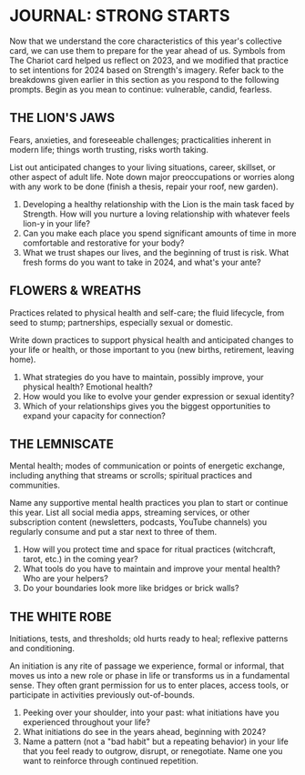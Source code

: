 # JOURNAL: STRONG STARTS

Now that we understand the core characteristics of this year's collective card, we can use them to prepare for the year ahead of us. Symbols from The Chariot card helped us reflect on 2023, and we modified that practice to set intentions for 2024 based on Strength's imagery. Refer back to the breakdowns given earlier in this section as you respond to the following prompts. Begin as you mean to continue: vulnerable, candid, fearless.

## THE LION'S JAWS

Fears, anxieties, and foreseeable challenges; practicalities inherent in modern life; things worth trusting, risks worth taking.

List out anticipated changes to your living situations, career, skillset, or other aspect of adult life. Note down major preoccupations or worries along with any work to be done (finish a thesis, repair your roof, new garden). 

1. Developing a healthy relationship with the Lion is the main task faced by Strength. How will you nurture a loving relationship with whatever feels lion-y in your life?
2. Can you make each place you spend significant amounts of time in more comfortable and restorative for your body?
3. What we trust shapes our lives, and the beginning of trust is risk. What fresh forms do you want to take in 2024, and what's your ante?

## FLOWERS & WREATHS

Practices related to physical health and self-care; the fluid lifecycle, from seed to stump; partnerships, especially sexual or domestic.

Write down practices to support physical health and anticipated changes to your life or health, or those important to you (new births, retirement, leaving home).

1. What strategies do you have to maintain, possibly improve, your physical health? Emotional health?
2. How would you like to evolve your gender expression or sexual identity?
3. Which of your relationships gives you the biggest opportunities to expand your capacity for connection?

## THE LEMNISCATE

Mental health; modes of communication or points of energetic exchange, including anything that streams or scrolls; spiritual practices and communities.

Name any supportive mental health practices you plan to start or continue this year. List all social media apps, streaming services, or other subscription content (newsletters, podcasts, YouTube channels) you regularly consume and put a star next to three of them.

1. How will you protect time and space for ritual practices (witchcraft, tarot, etc.) in the coming year?
2. What tools do you have to maintain and improve your mental health? Who are your helpers?
3. Do your boundaries look more like bridges or brick walls?

## THE WHITE ROBE

Initiations, tests, and thresholds; old hurts ready to heal; reflexive patterns and conditioning.

An initiation is any rite of passage we experience, formal or informal, that moves us into a new role or phase in life or transforms us in a fundamental sense. They often grant permission for us to enter places, access tools, or participate in activities previously out-of-bounds.

1. Peeking over your shoulder, into your past: what initiations have you experienced throughout your life?
2. What initiations do see in the years ahead, beginning with 2024?
3. Name a pattern (not a "bad habit" but a repeating behavior) in your life that you feel ready to outgrow, disrupt, or renegotiate. Name one you want to reinforce through continued repetition.
